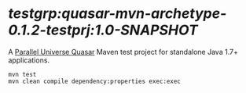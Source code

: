 # *testgrp:quasar-mvn-archetype-0.1.2-testprj:1.0-SNAPSHOT*

A [Parallel Universe Quasar](http://www.paralleluniverse.co/quasar/) Maven test project for standalone Java 1.7+ applications.


```
mvn test
mvn clean compile dependency:properties exec:exec
```